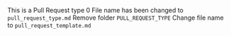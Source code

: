This is a Pull Request type 0
File name has been changed to `pull_request_type.md`
Remove folder `PULL_REQUEST_TYPE`
Change file name to `pull_request_template.md`
